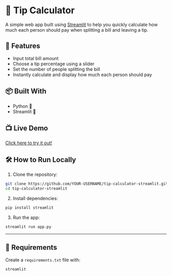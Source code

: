 # 💸 Tip Calculator

A simple web app built using [Streamlit](https://streamlit.io) to help you quickly calculate how much each person should pay when splitting a bill and leaving a tip.

## 🚀 Features
- Input total bill amount
- Choose a tip percentage using a slider
- Set the number of people splitting the bill
- Instantly calculate and display how much each person should pay

## 📦 Built With
- Python 🐍
- Streamlit 🧼

## 📺 Live Demo
[Click here to try it out!](https://YOUR-USERNAME-tip-calculator-streamlit.streamlit.app/)


## 🛠️ How to Run Locally

1. Clone the repository:

```bash
git clone https://github.com/YOUR-USERNAME/tip-calculator-streamlit.git
cd tip-calculator-streamlit
```

2. Install dependencies:

```bash
pip install streamlit
```

3. Run the app:

```bash
streamlit run app.py
```

---

## 🧾 Requirements
Create a `requirements.txt` file with:

```
streamlit
```

